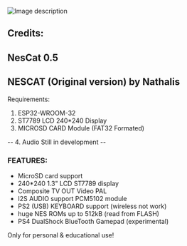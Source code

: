 ![Image description](https://github.com/nathalis/NesCat/raw/main/NESCAT_icon.png)

## Credits:
## NesCat 0.5
## NESCAT (Original version) by Nathalis

Requirements: 
1. ESP32-WROOM-32
2. ST7789 LCD 240*240 Display
3. MICROSD CARD Module (FAT32 Formated)

-- 4. Audio Still in development --

### FEATURES:
- MicroSD card support
- 240*240 1.3" LCD ST7789 display                  
- Composite TV OUT Video PAL
- I2S AUDIO support PCM5102 module
- PS2 (USB) KEYBOARD support (wireless not work)
- huge NES ROMs up to 512kB (read from FLASH)
- PS4 DualShock BlueTooth Gamepad (experimental)

Only for personal & educational use!
